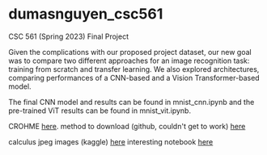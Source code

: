 # dumasnguyen_csc561
CSC 561 (Spring 2023) Final Project 

Given the complications with our proposed project dataset, our new goal was to compare two different approaches for an image
recognition task: training from scratch and transfer learning. We also explored architectures, comparing performances of a CNN-based and a Vision Transformer-based model.

The final CNN model and results can be found in mnist_cnn.ipynb and the pre-trained ViT results can be found in mnist_vit.ipynb.

CROHME [here](https://uncloud.univ-nantes.fr/index.php/s/R9tWZSG3XeQbEeC).
method to download (github, couldn't get to work) [here](https://github.com/vndee/offline-crohme)

calculus jpeg images (kaggle) [here](https://www.kaggle.com/datasets/aidapearson/ocr-data/code)
interesting notebook [here](https://www.kaggle.com/code/aidapearson/visualizing-ground-truth-jsons)
